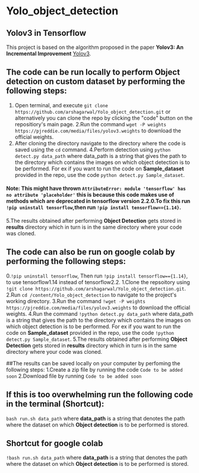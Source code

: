 # Yolo_object_detection

## Yolov3 in Tensorflow
This project is based on the algorithm proposed in the paper **Yolov3: An Incremental Improvement** [Yolov3](https://arxiv.org/abs/1804.02767).

## The code can be run locally to perform **Object detection** on custom dataset by performing the following steps:

1. Open terminal, and execute `git clone https://github.com/arshagarwal/Yolo_object_detection.git` or alternatively you can clone the repo by clicking the "code"
button on the repositiory's main page.
2.Run the command `wget -P weights https://pjreddie.com/media/files/yolov3.weights` to download the official weights.
3. After cloning the directory navigate to the directory where the code is saved using the `cd` command.
4.Perform detection using `python detect.py data_path` where data_path is a string that gives the path to the directory which contains the images on which object detection
is to be performed. For ex if you want to run the code on **Sample_dataset** provided in the repo, use the code `python detect.py Sample_dataset`.

#### Note: This might have thrown `AttributeError: module 'tensorflow' has no attribute 'placeholder'` this is because this code makes use of methods which are deprecated in tensorflow version 2.2.0.To fix this run `!pip uninstall tensorflow`,then run `!pip install tensorflow=={1.14}`.

5.The results obtained after performing **Object Detection** gets stored in **results** directory which in turn is in the same directory 
where your code was cloned.



## The code can also be run on google colab by performing the following steps:
0.`!pip uninstall tensorflow`, Then run `!pip install tensorflow=={1.14}`, to use tensorflow1.14 instead of tensorflow2.2.
1.Clone the repsoitory using `!git clone https://github.com/arshagarwal/Yolo_object_detection.git`.
2.Run `cd /content/Yolo_object_detection` to navigate to the project's working directory.
3.Run the command `!wget -P weights https://pjreddie.com/media/files/yolov3.weights` to download the official weights.
4.Run the command `!python detect.py data_path` where data_path is a string that gives the path to the directory which contains the images on which object detection
is to be performed. For ex if you want to run the code on **Sample_dataset** provided in the repo, use the code `!python detect.py Sample_dataset`.
5.The results obtained after performing **Object Detection** gets stored in **results** directory which in turn is in the same directory 
where your code was cloned.

##The results can be saved locally on your computer by perfoming the following steps:
1.Create a zip file by running the code `Code to be added soon`
2.Download file by running `Code to be added soon`

## If this is too overwhelming run the following code in the terminal (Shortcut):
`bash run.sh data_path` where **data_path** is a string that denotes the path where the dataset on which **Object detection** is to be performed is stored.

## Shortcut for google colab
`!bash run.sh data_path` where **data_path** is a string that denotes the path where the dataset on which **Object detection** is to be performed is stored.

